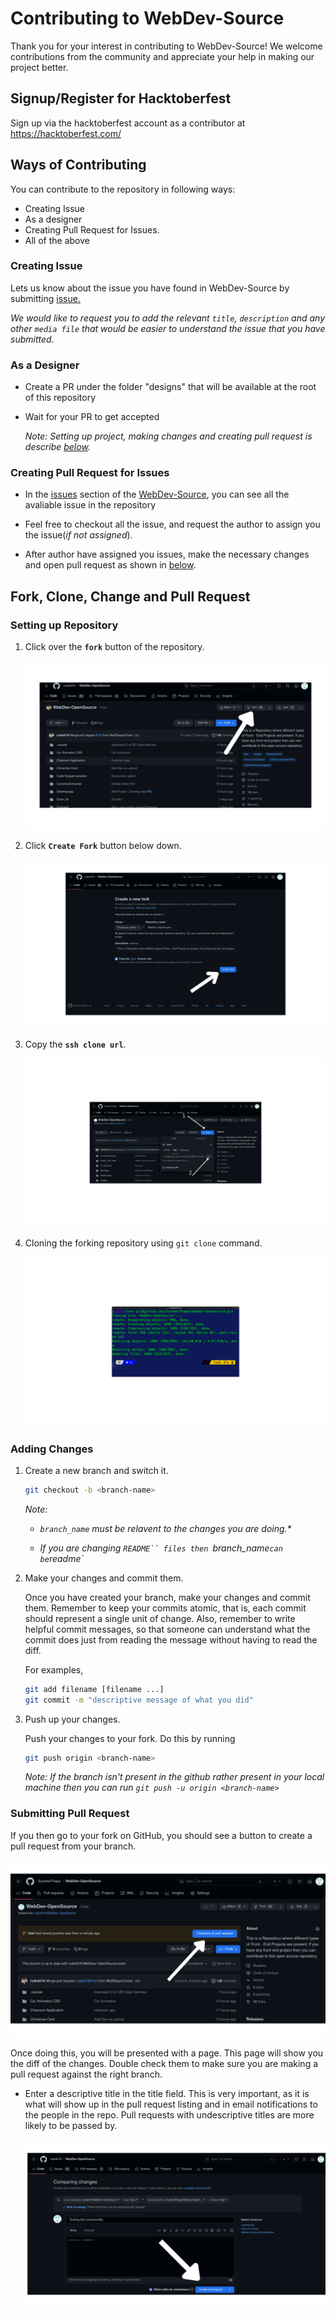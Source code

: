 # Contributing to WebDev-Source

Thank you for your interest in contributing to WebDev-Source! We welcome contributions from the community and appreciate your help in making our project better.

## Signup/Register for Hacktoberfest

Sign up via the hacktoberfest account as a contributor at https://hacktoberfest.com/

## Ways of Contributing

You can contribute to the repository in following ways:

- Creating Issue
- As a designer
- Creating Pull Request for Issues.
- All of the above

### Creating Issue

Lets us know about the issue you have found in WebDev-Source by submitting [issue.](https://github.com/rudra016/WebDev-OpenSource/issues/new)

_We would like to request you to add the relevant `title`, `description` and any other `media file` that would be easier to understand the issue that you have submitted._

### As a Designer

- Create a PR under the folder "designs" that will be available at the root of this repository
- Wait for your PR to get accepted

    _Note: Setting up project, making changes and creating pull request is describe [below](#fork-clone-change-and-pull-request)._

### Creating Pull Request for Issues

- In the [issues](https://github.com/rudra016/WebDev-OpenSource/issues) section of the [WebDev-Source](https://github.com/rudra016/WebDev-OpenSource), you can see all the avaliable issue in the repository

- Feel free to checkout all the issue, and request the author to assign you the issue(_if not assigned_).

- After author have assigned you issues, make the necessary changes and open pull request as shown in [below](#fork-clone-change-and-pull-request).

## Fork, Clone, Change and Pull Request
### Setting up Repository

1. Click over the **`fork`** button of the repository.

   ![](/resources/fork_button.png)

2. Click **`Create Fork`** button below down.

   ![](/resources/new_fork.png)

3. Copy the **`ssh clone url`**.

   ![](/resources/clone_url.png)

4. Cloning the forking repository using `git clone` command.

   ![](/resources/clone.png)

### Adding Changes

1.  Create a new branch and switch it.

    ```bash
    git checkout -b <branch-name>
    ```

    <i>
    Note:

    - `branch_name` must be relavent to the changes you are doing.\*

    - If you are changing ` README`` files then  `branch_name`can be`readme`

    </i>

2.  Make your changes and commit them.

    Once you have created your branch, make your changes and commit them. Remember to keep your commits atomic, that is, each commit should represent a single unit of change. Also, remember to write helpful commit messages, so that someone can understand what the commit does just from reading the message without having to read the diff.

    For examples,

    ```bash
    git add filename [filename ...]
    git commit -m "descriptive message of what you did"
    ```

3.  Push up your changes. 

    Push your changes to your fork. Do this by running

    ```bash
    git push origin <branch-name>
    ```

    _Note: If the branch isn't present in the github rather present in your local machine then you can run `git push -u origin <branch-name>`_

### Submitting Pull Request

If you then go to your fork on GitHub, you should see a button to create a pull request from your branch.

![](/resources/pull_request.png)

Once doing this, you will be presented with a page. This page will show you the diff of the changes. Double check them to make sure you are making a pull request against the right branch.

- Enter a descriptive title in the title field. This is very important, as it is what will show up in the pull request listing and in email notifications to the people in the repo. Pull requests with undescriptive titles are more likely to be passed by.

  ![](/resources/create_pullrequest.png)
